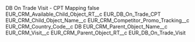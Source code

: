 <?xml version="1.0" encoding="UTF-8"?>
<CustomMetadata xmlns="http://soap.sforce.com/2006/04/metadata" xmlns:xsi="http://www.w3.org/2001/XMLSchema-instance" xmlns:xsd="http://www.w3.org/2001/XMLSchema">
    <label>DB On Trade Visit - CPT Mapping</label>
    <protected>false</protected>
    <values>
        <field>EUR_CRM_Available_Child_Object_RT__c</field>
        <value xsi:type="xsd:string">EUR_DB_On_Trade_CPT</value>
    </values>
    <values>
        <field>EUR_CRM_Child_Object_Name__c</field>
        <value xsi:type="xsd:string">EUR_CRM_Competitor_Promo_Tracking__c</value>
    </values>
    <values>
        <field>EUR_CRM_Country_Code__c</field>
        <value xsi:type="xsd:string">DB</value>
    </values>
    <values>
        <field>EUR_CRM_Parent_Object_Name__c</field>
        <value xsi:type="xsd:string">EUR_CRM_Visit__c</value>
    </values>
    <values>
        <field>EUR_CRM_Parent_Object_RT__c</field>
        <value xsi:type="xsd:string">EUR_DB_On_Trade_Visit</value>
    </values>
</CustomMetadata>

